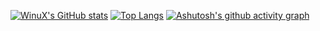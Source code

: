 [![WinuX's GitHub stats](https://github-readme-stats.vercel.app/api?username=xwinux&theme=radical)](https://github.com/anuraghazra/github-readme-stats)
[![Top Langs](https://github-readme-stats.vercel.app/api/top-langs/?username=xwinux&layout=donut&theme=radical&langs_count=5)](https://github.com/anuraghazra/github-readme-stats)
[![Ashutosh's github activity graph](https://github-readme-activity-graph.vercel.app/graph?username=xWinuX&theme=github-compact&title=My%20Latest%20Activity&hide_border=true)](https://github.com/ashutosh00710/github-readme-activity-graph)
